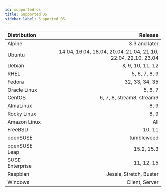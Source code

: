 ```yaml
---
id: supported-os
title: Supported OS
sidebar_label: Supported OS
---
```


| Distribution    |                                                           Release |
|:----------------|------------------------------------------------------------------:|
| Alpine          |                                                     3.3 and later |
| Ubuntu          |     14.04, 16.04, 18.04, 20.04, 21.04, 21.10, 22.04, 22.10, 23.04 |
| Debian          |                                                  8, 9, 10, 11, 12 |
| RHEL            |                                                     5, 6, 7, 8, 9 |
| Fedora          |                                                    32, 33, 34, 35 |
| Oracle Linux    |                                                           5, 6, 7 |
| CentOS          |                                         6, 7, 8, stream8, stream9 |
| AlmaLinux       |                                                              8, 9 |
| Rocky Linux     |                                                              8, 9 |
| Amazon Linux    |                                                               All |
| FreeBSD         |                                                            10, 11 |
| openSUSE        |                                                        tumbleweed |
| openSUSE Leap   |                                                        15.2, 15.3 |
| SUSE Enterprise |                                                        11, 12, 15 |
| Raspbian        |                                           Jessie, Stretch, Buster |
| Windows         |                                                    Client, Server |
